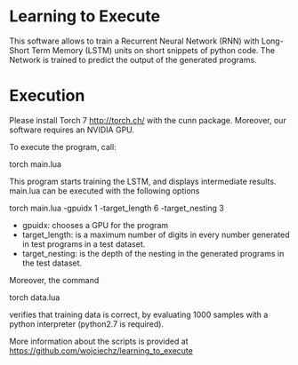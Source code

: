Learning to Execute
===================

This software allows to train a Recurrent Neural Network (RNN) with Long-Short 
Term Memory (LSTM) units on short snippets of python code. 
The Network is trained to predict the output of the generated programs.


Execution
=========

Please install Torch 7 http://torch.ch/ with the cunn package. Moreover, our 
software requires an NVIDIA GPU.

To execute the program, call:

  torch main.lua

This program starts training the LSTM, and displays intermediate results. main.lua can be
executed with the following options

  torch main.lua -gpuidx 1 -target_length 6 -target_nesting 3

- gpuidx: chooses a GPU for the program
- target_length: is a maximum number of digits in every number generated in test 
    programs in a test dataset.
- target_nesting: is the depth of the nesting in the generated programs in the test dataset.

Moreover, the command

  torch data.lua

verifies that training data is correct, by evaluating 1000 samples with a python 
interpreter (python2.7 is required).


More information about the scripts is provided at 
https://github.com/wojciechz/learning_to_execute
